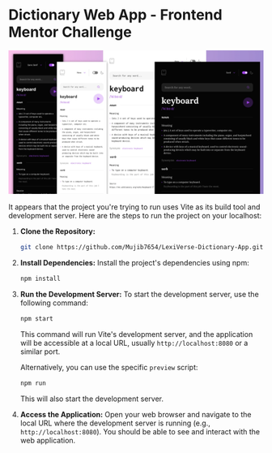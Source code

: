 # Dictionary Web App - Frontend Mentor Challenge

![Screenshot](./screenshot.webp)

It appears that the project you're trying to run uses Vite as its build tool and development server. Here are the steps to run the project on your localhost:

1. **Clone the Repository:**

   ```sh
   git clone https://github.com/Mujib7654/LexiVerse-Dictionary-App.git
   ```

2. **Install Dependencies:**
   Install the project's dependencies using npm:

   ```sh
   npm install
   ```

3. **Run the Development Server:**
   To start the development server, use the following command:

   ```sh
   npm start
   ```

   This command will run Vite's development server, and the application will be accessible at a local URL, usually `http://localhost:8080` or a similar port.

   Alternatively, you can use the specific `preview` script:

   ```sh
   npm run
   ```

   This will also start the development server.

4. **Access the Application:**
   Open your web browser and navigate to the local URL where the development server is running (e.g., `http://localhost:8080`). You should be able to see and interact with the web application.
